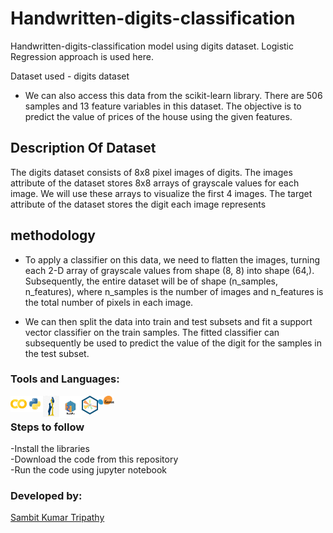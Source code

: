 # Handwritten-digits-classification
Handwritten-digits-classification model using digits dataset.
Logistic Regression approach is used here.

Dataset used - digits dataset

* We can also access this data from the scikit-learn library. There are 506 samples and 13 feature variables in this dataset. The objective is to predict the value of prices of the house using the given features. 

## Description Of Dataset
The digits dataset consists of 8x8 pixel images of digits. The images attribute of the dataset stores 8x8 arrays of grayscale values for each image. We will use these arrays to visualize the first 4 images. The target attribute of the dataset stores the digit each image represents

## methodology
* To apply a classifier on this data, we need to flatten the images, turning each 2-D array of grayscale values from shape (8, 8) into shape (64,). Subsequently, the entire dataset will be of shape (n_samples, n_features), where n_samples is the number of images and n_features is the total number of pixels in each image.

* We can then split the data into train and test subsets and fit a support vector classifier on the train samples. The fitted classifier can subsequently be used to predict the value of the digit for the samples in the test subset.

### Tools and Languages:
<img align="left" alt="Google Colab" width="26px" src="colab.png" />
<img align="left" alt="Python" width="26px" src="python.png" />
<img align="left" alt="pandas" width="26px" height="34px" src="pandas.png" />
<img align="left" alt="numpy" width="36px" src="numpy.png" />
<img align="left" alt="matplotlib" width="26px" src="matplotlib.png" />
<img align="left" alt="Scikit_learn" width="26px" src="Scikit_learn.png" />
<br>

### Steps to follow
-Install the libraries<br>
-Download the code from this repository<br>
-Run the code using jupyter notebook<br>

### Developed by:
<a href="https://github.com/sambit221">Sambit Kumar Tripathy</a>
